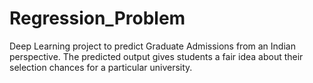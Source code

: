# Regression_Problem
Deep Learning project to predict Graduate Admissions from an Indian perspective.
The predicted output gives students a fair idea about their selection chances for a particular university.
